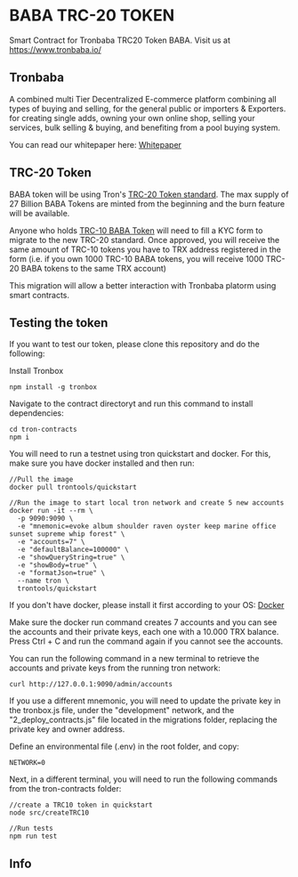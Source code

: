 # BABA TRC-20 TOKEN

Smart Contract for Tronbaba TRC20 Token BABA. Visit us at https://www.tronbaba.io/

## Tronbaba

A combined multi Tier Decentralized E-commerce platform combining all types of buying and selling, for the general public or importers & Exporters. for creating single adds, owning your own online shop, selling your services, bulk selling & buying, and benefiting from a pool buying system.

You can read our whitepaper here: [Whitepaper](https://www.tronbaba.io/TRONBABA_WHITEPAPER.pdf)

## TRC-20 Token

BABA token will be using Tron's [TRC-20 Token standard](https://github.com/tronprotocol/tron-contracts/blob/master/contracts/tokens/TRC20/TRC20.sol). The max supply of 27 Billion BABA Tokens are minted from the beginning and the burn feature will be available.

Anyone who holds [TRC-10 BABA Token](https://tronscan.org/#/token/1001801) will need to fill a KYC form to migrate to the new TRC-20 standard. Once approved, you will receive the same amount of TRC-10 tokens you have to TRX address registered in the form (i.e. if you own 1000 TRC-10 BABA tokens, you will receive 1000 TRC-20 BABA tokens to the same TRX account)

This migration will allow a better interaction with Tronbaba platorm using smart contracts.

## Testing the token

If you want to test our token, please clone this repository and do the following:

Install Tronbox

```
npm install -g tronbox
```

Navigate to the contract directoryt and run this command to install dependencies:

```
cd tron-contracts
npm i
```

You will need to run a testnet using tron quickstart and docker. For this, make sure you have docker installed and then run:

```
//Pull the image
docker pull trontools/quickstart

//Run the image to start local tron network and create 5 new accounts
docker run -it --rm \
  -p 9090:9090 \
  -e "mnemonic=evoke album shoulder raven oyster keep marine office sunset supreme whip forest" \
  -e "accounts=7" \
  -e "defaultBalance=100000" \
  -e "showQueryString=true" \
  -e "showBody=true" \
  -e "formatJson=true" \
  --name tron \
  trontools/quickstart
```

If you don't have docker, please install it first according to your OS: [Docker](https://docs.docker.com/install/)

Make sure the docker run command creates 7 accounts and you can see the accounts and their private keys, each one with a 10.000 TRX balance. Press Ctrl + C and run the command again if you cannot see the accounts.

You can run the following command in a new terminal to retrieve the accounts and private keys from the running tron network:

```
curl http://127.0.0.1:9090/admin/accounts
```

If you use a different mnemonic, you will need to update the private key in the tronbox.js file, under the "development" network, and the "2_deploy_contracts.js" file located in the migrations folder, replacing the private key and owner address.

Define an environmental file (.env) in the root folder, and copy:

```
NETWORK=0
```

Next, in a different terminal, you will need to run the following commands from the tron-contracts folder:

```
//create a TRC10 token in quickstart
node src/createTRC10

//Run tests
npm run test

```

## Info
